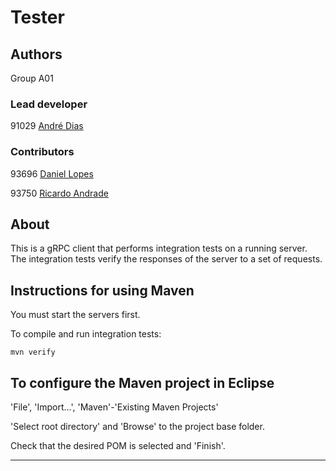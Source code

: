 # Tester


## Authors

Group A01


### Lead developer 

91029 [André Dias](mailto:ist191029@tecnico.ulisboa.pt)

### Contributors

93696 [Daniel Lopes](mailto:daniel.quintas.lopes@tecnico.ulisboa.pt)

93750 [Ricardo Andrade](mailto:ricardo.s.andrade@tecnico.ulisboa.pt)


## About

This is a gRPC client that performs integration tests on a running server.
The integration tests verify the responses of the server to a set of requests.


## Instructions for using Maven

You must start the servers first.

To compile and run integration tests:

```
mvn verify
```


## To configure the Maven project in Eclipse

'File', 'Import...', 'Maven'-'Existing Maven Projects'

'Select root directory' and 'Browse' to the project base folder.

Check that the desired POM is selected and 'Finish'.


----

